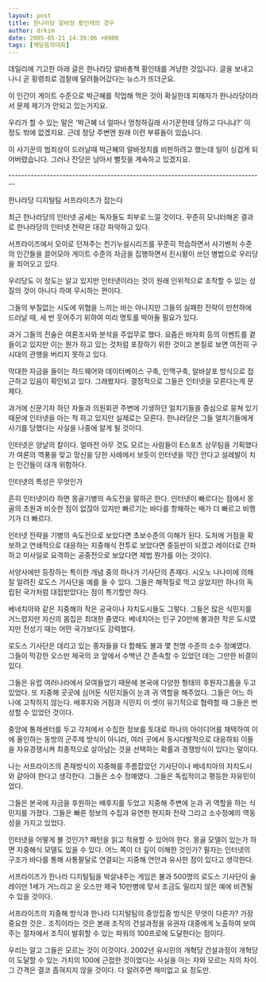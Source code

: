 ```yaml
---
layout: post
title: 한나라당 알바장 황인태의 경우
author: drkim
date: 2005-05-21 14:39:06 +0900
tags: [깨달음의대화]
---
```

데일리에 기고한 아래 글은 한나라당 알바총책 황인태를 겨냥한 것입니다. 글을 보내고나니 곧 횡령죄로 검찰에 달려들어갔다는 뉴스가 뜨더군요.
  

  
이 인간이 게이트 수준으로 박근혜를 작업해 먹은 것이 확실한데 피해자가 한나라당이라서 문제 제기가 안되고 있는거지요.
  

  
우리가 할 수 있는 말은 '박근혜 너 얼마나 멍청하길래 사기꾼한테 당하고 다니냐?' 이 정도 밖에 없겠지요. 근데 정당 주변엔 원래 이런 부류들이 있습니다.
  

  
이 사기꾼의 범죄상이 드러날때 박근혜의 알바정치를 비판하려고 했는데 일이 싱겁게 되어버렸습니다. 그러나 잔당은 남아서 뻘짓을 계속하고 있겠지요.
  

  

  
\---\---\---\---\---\---\---\---\---\---\---\---\---\---\---\---\---\---\---\---\---\---\---\---\---\-----
  

  
한나라당 디지털팀 서프라이즈가 잡는다
  

  
최근 한나라당의 인터넷 공세는 독자들도 피부로 느낄 것이다. 꾸준히 모니터해온 결과로 한나라당의 인터넷 전략은 대강 파악하고 있다.
  

  
서프라이즈에서 모이로 던져주는 천기누설시리즈를 꾸준히 학습하면서 사기벤처 수준의 인간들을 끌어모아 게이트 수준의 자금을 집행하면서 진시황이 쓰던 병법으로 우리당을 죄어오고 있다.
  

  
우리당도 이 정도는 알고 있지만 인터넷이라는 것이 원래 인위적으로 조작할 수 있는 성질의 것이 아니다 하여 무시하는 편이다.
  

  
그들의 부질없는 시도에 위협을 느끼는 바는 아니지만 그들의 실패한 전략이 만천하에 드러날 때, 세 번 웃어주기 위하여 미리 명토를 박아둘 필요가 있다.
  

  
과거 그들의 전술은 여론조사와 분석을 주업무로 했다. 요즘은 바자회 등의 이벤트를 곁들이고 있지만 이는 뭔가 하고 있는 것처럼 포장하기 위한 것이고 본질로 보면 여전히 구 시대의 관행을 버리지 못하고 있다.
  

  
막대한 자금을 들이는 하드웨어와 데이터베이스 구축, 인맥구축, 알바살포 방식으로 접근하고 있음이 확인되고 있다. 그래봤자다. 결정적으로 그들은 인터넷을 모른다는게 문제다.
  

  
과거에 신문기자 하던 자들과 의원회관 주변에 기생하던 얼치기들을 중심으로 뭉쳐 있기 때문에 인터넷을 아는 척 하고 있지만 실제로는 모른다. 한나라당은 그들 얼치기들에게 사기를 당했다는 사실을 나중에 알게 될 것이다.
  

  
인터넷은 양날의 칼이다. 얼마전 아무 것도 모르는 사람들이 E스포츠 상무팀을 기획했다가 여론의 역풍을 맞고 망신을 당한 사례에서 보듯이 인터넷을 약간 안다고 설레발이 치는 인간들이 대개 위험하다.
  

  
인터넷의 특성은 무엇인가
  

  
흔히 인터넷이라 하면 몽골기병의 속도전을 말하곤 한다. 인터넷이 빠르다는 점에서 몽골의 초원과 비슷한 점이 없잖아 있지만 빠르기는 바다를 항해하는 배가 더 빠르고 비행기가 더 빠르다.
  

  
인터넷 전략을 기병의 속도전으로 보았다면 초보수준의 이해가 된다. 도처에 거점을 확보하고 연쇄적으로 대응하는 지중해식 전투로 보았다면 중등반이 되겠고 레이더로 간파하고 미사일로 요격하는 공중전으로 보았다면 제법 뭔가를 아는 것이다.
  

  
서양사에만 등장하는 특이한 개념 중의 하나가 기사단의 존재다. 시오노 나나미에 의해 잘 알려진 로도스 기사단을 예를 들 수 있다. 그들은 해적질로 먹고 살았지만 하나의 독립된 국가처럼 대접받았다는 점이 특기할만 하다.
  

  
베네치아와 같은 지중해의 작은 공국이나 자치도시들도 그렇다. 그들은 많은 식민지를 거느렸지만 자신의 몸집은 최대한 줄였다. 베네치아는 인구 20만에 불과한 작은 도시였지만 전성기 때는 어떤 국가보다도 강력했다.
  

  
로도스 기사단은 데리고 있는 종자들을 다 합해도 불과 몇 천명 수준의 소수 정예였다. 그들이 막강한 오스만 제국의 코 앞에서 수백년 간 존속할 수 있었던 데는 그만한 비결이 있다.
  

  
그들은 유럽 여러나라에서 모여들었기 때문에 본국에 다양한 형태의 후원자그룹을 두고 있었다. 또 지중해 곳곳에 심어둔 식민지들이 눈과 귀 역할을 해주었다. 그들은 어느 하나에 고착하지 않는다. 배후지와 거점과 식민지 이 셋이 유기적으로 협력할 때 그들은 번성할 수 있었던 것이다.
  

  
중앙에 통제센터를 두고 각처에서 수집한 정보를 토대로 하나의 아이디어를 채택하여 이에 올인하는 동방의 군주제 방식이 아니라, 여러 곳에서 동시다발적으로 대응하되 이들을 자유경쟁시켜 최종적으로 살아남는 것을 선택하는 확률과 경쟁방식이 있다는 말이다.
  

  
나는 서프라이즈의 존재방식이 지중해를 주름잡았던 기사단이나 베네치아의 자치도시와 같아야 한다고 생각한다. 그들은 소수 정예였다. 그들은 독립적이고 평등한 자유민이었다.
  

  
그들은 본국에 자금을 후원하는 배후지를 두었고 지중해 주변에 눈과 귀 역할을 하는 식민지를 가졌다. 그들은 빠른 정보의 수집과 유연한 현지화 전략 그리고 소수정예의 역동성을 가지고 있었다.
  

  
인터넷을 어떻게 볼 것인가? 패턴을 읽고 적용할 수 있어야 한다. 몽골 모델이 있는가 하면 지중해식 모델도 있을 수 있다. 어느 쪽이 더 깊이 이해한 것인가? 필자는 인터넷의 구조가 바다를 통해 사통팔달로 연결되는 지중해 연안과 유사한 점이 있다고 생각한다.
  

  
서프라이즈가 한나라 디지털팀을 박살내주는 게임은 불과 500명의 로도스 기사단이 술레이만 1세가 거느리고 온 오스만 제국 10만병에 맞서 조금도 밀리지 않은 예에 비견될 수 있을 것이다.
  

  
서프라이즈의 지중해 방식과 한나라 디지털팀의 중앙집중 방식은 무엇이 다른가? 가장 중요한 것은.. 조직이라는 것은 본래 조직의 건설과정을 유권자 대중에게 노출하여 보여주는 절차에서 조직이 발휘할 수 있는 파워의 100프로에 도달한다는 점이다.
  

  
우리는 알고 그들은 모르는 것이 이것이다. 2002년 유시민의 개혁당 건설과정이 개혁당이 도달할 수 있는 가치의 100에 근접한 것이었다는 사실을 아는 자와 모르는 자의 차이. 그 간격은 결코 좁혀지지 않을 것이다. 다 알려주면 재미없고 요 정도만.